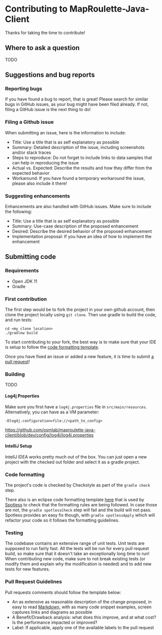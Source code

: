 # Contributing to MapRoulette-Java-Client

Thanks for taking the time to contribute!

## Where to ask a question

TODO

## Suggestions and bug reports

### Reporting bugs

If you have found a bug to report, that is great! Please search for similar bugs in GitHub issues, as your bug might have been filed already. If not, filing a GitHub issue is the next thing to do!

### Filing a Github issue

When submitting an issue, here is the information to include:

* Title: Use a title that is as self explanatory as possible
* Summary: Detailed description of the issue, including screenshots and/or stack traces
* Steps to reproduce: Do not forget to include links to data samples that can help in reproducing the issue
* Actual vs. Expected: Describe the results and how they differ from the expected behavior
* Workaround: If you have found a temporary workaround the issue, please also include it there!

### Suggesting enhancements

Enhancements are also handled with GitHub issues. Make sure to include the following:

* Title: Use a title that is as self explanatory as possible
* Summary: Use-case description of the proposed enhancement
* Desired: Describe the desired behavior of the proposed enhancement
* Implementation proposal: If you have an idea of how to implement the enhancement

## Submitting code

### Requirements

* Open JDK 11
* Gradle

### First contribution

The first step would be to fork the project in your own github account, then clone the project locally using `git clone`. Then use gradle to build the code, and run tests:

```
cd <my clone location>
./gradlew build
```

To start contributing to your fork, the best way is to make sure that your IDE is setup to follow the [code formatting template](config/format/code_format.xml).

Once you have fixed an issue or added a new feature, it is time to submit [a pull request](#pull-request-guidelines)!

### Building

TODO

#### Log4j Properties

Make sure you first have a `log4j.properties` file in `src/main/resources`. 
Alternatively, you can have as a VM parameter:

``` 
-Dlog4j.configuration=file://<path_to_config>
```

https://github.com/osmlab/maproulette-java-client/blob/dev/config/log4j/log4j.properties

#### IntelliJ Setup

IntellJ IDEA works pretty much out of the box. You can just open a new project with the checked out folder and select it as a gradle project.

### Code formatting

The project's code is checked by Checkstyle as part of the `gradle check` step.

There also is an eclipse code formatting template [here](config/format/code_format.xml) that is used by [Spotless](https://github.com/diffplug/spotless) to check that the formatting rules are being followed. In case those are not, the `gradle spotlessCheck` step will fail and the build will not pass. Spotless provides an easy fix though, with `gradle spotlessApply` which will refactor your code so it follows the formatting guidelines.

### Testing

The codebase contains an extensive range of unit tests. Unit tests are supposed to run fairly fast. All the tests will be run for every pull request build, so make sure that it doesn't take an exceptionally long time to run! When contributing new code, make sure to not break existing tests (or modify them and explain why the modification is needed) and to add new tests for new features.

### Pull Request Guidelines

Pull requests comments should follow the template below:

* An as extensive as reasonable description of the change proposed, in easy to read [Markdown](https://guides.github.com/features/mastering-markdown/), with as many code snippet examples, screen captures links and diagrams as possible
* A Benefit/Drawback analysis: what does this improve, and at what cost? Is the performance impacted or improved?
* Label: If applicable, apply one of the available labels to the pull request

